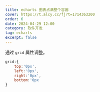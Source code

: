 ```yaml
---
title: echarts 图表占满整个容器
cover: https://t.alcy.cc/fj?t=1714363200
order: 6
date: 2024-04-29 12:00
category: 软件开发
tag: echarts
excerpt: false
---
```


通过 `grid` 属性调整。

```javascript
grid:{
    top:'0px',
    left:'0px',
    right:'0px',
    bottom:'0px
}
```
